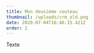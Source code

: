```yaml
---
title: Mon deuxième couteau
thumbnail: /uploads/crm_old.png
date: 2020-07-04T16:46:15.421Z
order: 2
---
```

Texte